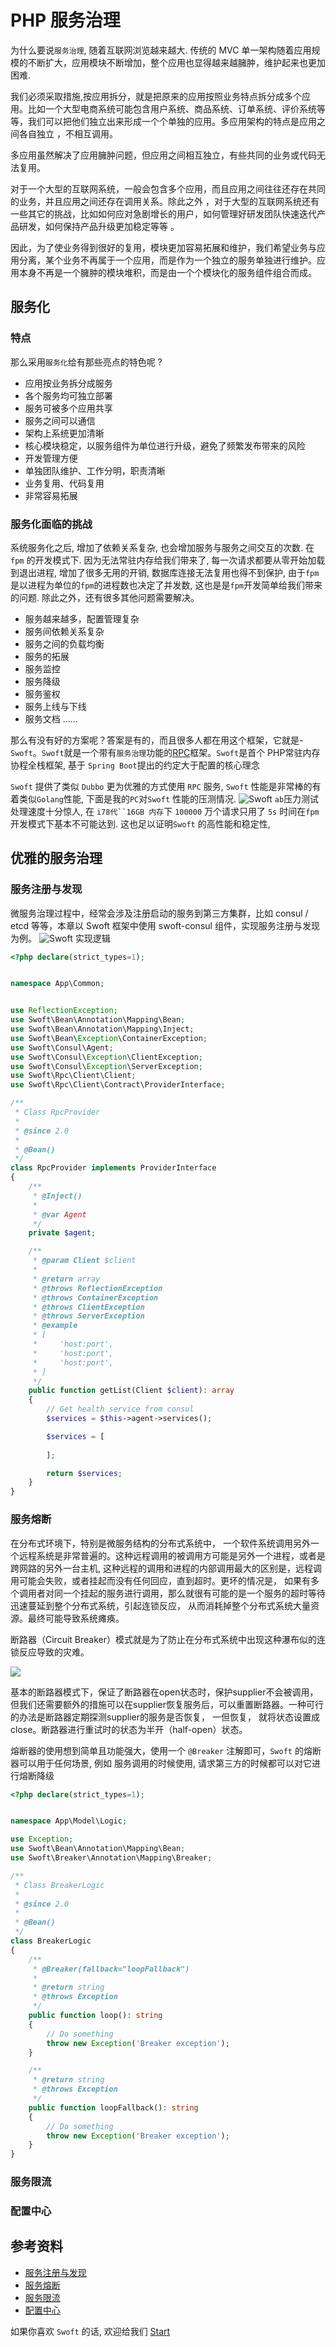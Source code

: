 # PHP 服务治理

   为什么要说`服务治理`, 随着互联网浏览越来越大. 传统的 MVC 单一架构随着应用规模的不断扩大，应用模块不断增加，整个应用也显得越来越臃肿，维护起来也更加困难.
   
   我们必须采取措施,按应用拆分，就是把原来的应用按照业务特点拆分成多个应用。比如一个大型电商系统可能包含用户系统、商品系统、订单系统、评价系统等等，我们可以把他们独立出来形成一个个单独的应用。多应用架构的特点是应用之间各自独立 ，不相互调用。
  
  多应用虽然解决了应用臃肿问题，但应用之间相互独立，有些共同的业务或代码无法复用。
  
   对于一个大型的互联网系统，一般会包含多个应用，而且应用之间往往还存在共同的业务，并且应用之间还存在调用关系。除此之外 ，对于大型的互联网系统还有一些其它的挑战，比如如何应对急剧增长的用户，如何管理好研发团队快速迭代产品研发，如何保持产品升级更加稳定等等 。
 
   因此，为了使业务得到很好的复用，模块更加容易拓展和维护，我们希望业务与应用分离，某个业务不再属于一个应用，而是作为一个独立的服务单独进行维护。应用本身不再是一个臃肿的模块堆积，而是由一个个模块化的服务组件组合而成。


## 服务化

### 特点

那么采用`服务化`给有那些亮点的特色呢 ?
- 应用按业务拆分成服务
- 各个服务均可独立部署
- 服务可被多个应用共享
- 服务之间可以通信
- 架构上系统更加清晰
- 核心模块稳定，以服务组件为单位进行升级，避免了频繁发布带来的风险
- 开发管理方便
- 单独团队维护、工作分明，职责清晰
- 业务复用、代码复用
- 非常容易拓展

### 服务化面临的挑战

系统服务化之后, 增加了依赖关系复杂, 也会增加服务与服务之间交互的次数. 在 `fpm` 的开发模式下.  因为无法常驻内存给我们带来了, 每一次请求都要从零开始加载到退出进程, 增加了很多无用的开销, 数据库连接无法复用也得不到保护, 由于`fpm`是以进程为单位的`fpm`的进程数也决定了并发数, 这也是是`fpm`开发简单给我们带来的问题. 除此之外，还有很多其他问题需要解决。
- 服务越来越多，配置管理复杂
- 服务间依赖关系复杂
- 服务之间的负载均衡
- 服务的拓展
- 服务监控
- 服务降级
- 服务鉴权
- 服务上线与下线
- 服务文档
......

那么有没有好的方案呢？答案是有的，而且很多人都在用这个框架，它就是-`Swoft`。`Swoft`就是一个带有`服务治理`功能的[RPC](https://en.swoft.org/docs/2.x/zh-CN/rpc-server/index.html)框架。`Swoft`是首个 PHP常驻内存协程全栈框架, 基于 `Spring Boot`提出的约定大于配置的核心理念


`Swoft` 提供了类似 `Dubbo` 更为优雅的方式使用 `RPC` 服务, `Swoft` 性能是非常棒的有着类似`Golang`性能, 下面是我的`PC`对`Swoft` 性能的压测情况. 
![Swoft](https://raw.githubusercontent.com/sakuraovq/markdownImage/master/test.png)
`ab`压力测试处理速度十分惊人, 在 `i78代``16GB 内存`下 `100000` 万个请求只用了 `5s` 时间在`fpm`开发模式下基本不可能达到. 这也足以证明`Swoft` 的高性能和稳定性,

## 优雅的服务治理

### 服务注册与发现

微服务治理过程中，经常会涉及注册启动的服务到第三方集群，比如 consul / etcd 等等，本章以 Swoft 框架中使用 swoft-consul 组件，实现服务注册与发现为例。
![Swoft](https://raw.githubusercontent.com/sakuraovq/markdownImage/master/20170103144218850.png)
实现逻辑
```php
<?php declare(strict_types=1);


namespace App\Common;


use ReflectionException;
use Swoft\Bean\Annotation\Mapping\Bean;
use Swoft\Bean\Annotation\Mapping\Inject;
use Swoft\Bean\Exception\ContainerException;
use Swoft\Consul\Agent;
use Swoft\Consul\Exception\ClientException;
use Swoft\Consul\Exception\ServerException;
use Swoft\Rpc\Client\Client;
use Swoft\Rpc\Client\Contract\ProviderInterface;

/**
 * Class RpcProvider
 *
 * @since 2.0
 *        
 * @Bean()
 */
class RpcProvider implements ProviderInterface
{
    /**
     * @Inject()
     *
     * @var Agent
     */
    private $agent;

    /**
     * @param Client $client
     *
     * @return array
     * @throws ReflectionException
     * @throws ContainerException
     * @throws ClientException
     * @throws ServerException
     * @example
     * [
     *     'host:port',
     *     'host:port',
     *     'host:port',
     * ]
     */
    public function getList(Client $client): array
    {
        // Get health service from consul
        $services = $this->agent->services();

        $services = [
        
        ];

        return $services;
    }
}
```
### 服务熔断

在分布式环境下，特别是微服务结构的分布式系统中， 一个软件系统调用另外一个远程系统是非常普遍的。这种远程调用的被调用方可能是另外一个进程，或者是跨网路的另外一台主机, 这种远程的调用和进程的内部调用最大的区别是，远程调用可能会失败，或者挂起而没有任何回应，直到超时。更坏的情况是， 如果有多个调用者对同一个挂起的服务进行调用，那么就很有可能的是一个服务的超时等待迅速蔓延到整个分布式系统，引起连锁反应， 从而消耗掉整个分布式系统大量资源。最终可能导致系统瘫痪。

断路器（Circuit Breaker）模式就是为了防止在分布式系统中出现这种瀑布似的连锁反应导致的灾难。

![](https://raw.githubusercontent.com/swoft-cloud/swoft-doc/2.x/zh-CN/ms/govern/../../image/ms/breaker_ext.png)

基本的断路器模式下，保证了断路器在open状态时，保护supplier不会被调用， 但我们还需要额外的措施可以在supplier恢复服务后，可以重置断路器。一种可行的办法是断路器定期探测supplier的服务是否恢复， 一但恢复， 就将状态设置成close。断路器进行重试时的状态为半开（half-open）状态。

熔断器的使用想到简单且功能强大，使用一个 `@Breaker` 注解即可，`Swoft` 的熔断器可以用于任何场景, 例如 服务调用的时候使用, 请求第三方的时候都可以对它进行熔断降级

```php
<?php declare(strict_types=1);


namespace App\Model\Logic;

use Exception;
use Swoft\Bean\Annotation\Mapping\Bean;
use Swoft\Breaker\Annotation\Mapping\Breaker;

/**
 * Class BreakerLogic
 *
 * @since 2.0
 *
 * @Bean()
 */
class BreakerLogic
{
    /**
     * @Breaker(fallback="loopFallback")
     *
     * @return string
     * @throws Exception
     */
    public function loop(): string
    {
        // Do something
        throw new Exception('Breaker exception');
    }

    /**
     * @return string
     * @throws Exception
     */
    public function loopFallback(): string
    {
        // Do something
        throw new Exception('Breaker exception');
    }
}
```
### 服务限流

### 配置中心





## 参考资料

- [服务注册与发现](https://en.swoft.org/docs/2.x/en/ms/govern/register-discovery.html)
- [服务熔断](https://en.swoft.org/docs/2.x/en/ms/govern/breaker.html)
- [服务限流](https://en.swoft.org/docs/2.x/en/ms/govern/limiter.html)
- [配置中心](https://en.swoft.org/docs/2.x/en/ms/govern/config.html)

如果你喜欢 `Swoft` 的话, 欢迎给我们 [Start](https://github.com/swoft-cloud/swoft)
